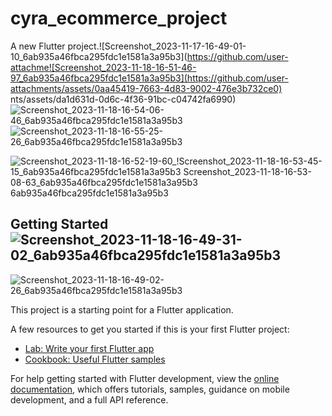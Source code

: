 # cyra_ecommerce_project

A new Flutter project.![Screenshot_2023-11-17-16-49-01-10_6ab935a46fbca295fdc1e1581a3a95b3](https://github.com/user-attachme![Screenshot_2023-11-18-16-51-46-97_6ab935a46fbca295fdc1e1581a3a95b3](https://github.com/user-attachments/assets/0aa45419-7663-4d83-9002-476e3b732ce0)
nts/assets/da1d631d-0d6c-4f36-91bc-c04742fa6990)
![Screenshot_2023-11-18-16-54-06-46_6ab935a46fbca295fdc1e1581a3a95b3](https://github.com/user-attachments/assets/b4f9b7c7-1b88-4d8c-b2ca-4dc91d6e5270)
![Screenshot_2023-11-18-16-55-25-26_6ab935a46fbca295fdc1e1581a3a95b3](https://github.com/user-attachments/assets/5408068a-19ad-4f78-b9a2-2a211f5db710)

![Screenshot_2023-11-18-16-52-19-60_!![Screenshot_2023-11-18-16-53-45-15_6ab935a46fbca295fdc1e1581a3a95b3](https://github.com/user-attachments/assets/879d6fd6-9855-4262-b5f2-5ec9da19771c)
[Screenshot_2023-11-18-16-53-08-63_6ab935a46fbca295fdc1e1581a3a95b3](https://github.com/user-attachments/assets/3570783c-d412-44c4-ac9f-8ca237d2dbc8)
6ab935a46fbca295fdc1e1581a3a95b3](https://github.com/user-attachments/assets/c9146d9b-463e-447f-9a74-04d3486b2086)

## Getting Started![Screenshot_2023-11-18-16-49-31-02_6ab935a46fbca295fdc1e1581a3a95b3](https://github.com/user-attachments/assets/8b435355-e57c-4a48-ad43-6c2a77a6673f)

![Screenshot_2023-11-18-16-49-02-26_6ab935a46fbca295fdc1e1581a3a95b3](https://github.com/user-attachments/assets/e827cb9b-ab58-4790-80ab-8aa6b6980b03)

This project is a starting point for a Flutter application.

A few resources to get you started if this is your first Flutter project:

- [Lab: Write your first Flutter app](https://docs.flutter.dev/get-started/codelab)
- [Cookbook: Useful Flutter samples](https://docs.flutter.dev/cookbook)

For help getting started with Flutter development, view the
[online documentation](https://docs.flutter.dev/), which offers tutorials,
samples, guidance on mobile development, and a full API reference.
